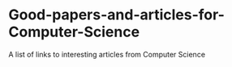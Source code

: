 # Good-papers-and-articles-for-Computer-Science
A list of links to interesting articles from Computer Science
